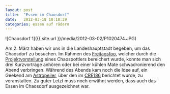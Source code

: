 ```yaml
---
layout: post
title:  "Essen im Chaosdorf"
date:   2012-03-18 10:18:29
categories: essen auf rädern
---
```

![Chaosdorf 1]({{ site.url }}/media/2012-03-02/P1020474.JPG)

Am 2. März haben wir uns in die Landeshauptstadt begeben, um das Chaosdorf zu besuchen. 
Im Rahmen des [Freitagsfoo](https://wiki.chaosdorf.de/Category:Freitagsfoo), welcher durch die [Projektvorstellung](https://wiki.chaosdorf.de/Freitagsfoo_2012-03-02#experimental_2.5D_Software_engine) eines Chaospottlers bereichert wurde, konnte man sich drei Kurzvorträge anhören oder bei einer kühlen Mate schwadronierend den Abend verbringen. Während des Abends kam noch die Idee auf, ein Geekend am [Astropeiler](https://www.astropeiler.de/), über den im [CRE186](http://www.cre.fm/cre186) berichtet wurde, zu veranstalten. Zu guter Letzt muss noch erwähnt werden, dass auch das Essen im Chaosdorf ausgezeichnet war.
